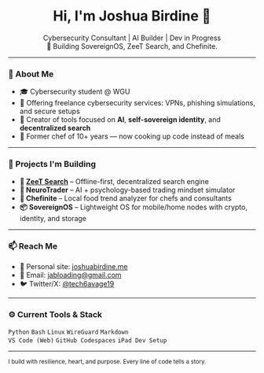 <h1 align="center">Hi, I'm Joshua Birdine 👋</h1>
<p align="center">
  Cybersecurity Consultant | AI Builder | Dev in Progress <br>
  🔐 Building SovereignOS, ZeeT Search, and Chefinite.
</p>

---

### 🧠 About Me

- 🎓 Cybersecurity student @ WGU  
- 💼 Offering freelance cybersecurity services: VPNs, phishing simulations, and secure setups  
- 🧩 Creator of tools focused on **AI**, **self-sovereign identity**, and **decentralized search**
- 🍳 Former chef of 10+ years — now cooking up code instead of meals

---

### 🚀 Projects I'm Building

- **🔎 [ZeeT Search](https://github.com/tech6avage19)** – Offline-first, decentralized search engine
- **🧠 NeuroTrader** – AI + psychology-based trading mindset simulator
- **🥘 Chefinite** – Local food trend analyzer for chefs and consultants
- **📦 SovereignOS** – Lightweight OS for mobile/home nodes with crypto, identity, and storage

---

### 📫 Reach Me

- 🧠 Personal site: [joshuabirdine.me](https://joshuabirdine.me)
- 📧 Email: jabloading@gmail.com
- 🐦 Twitter/X: [@tech6avage19](https://twitter.com/tech6avage19)

---

### ⚙️ Current Tools & Stack

`Python` `Bash` `Linux` `WireGuard` `Markdown`  
`VS Code (Web)` `GitHub Codespaces` `iPad Dev Setup`

---

<sub>I build with resilience, heart, and purpose. Every line of code tells a story.</sub>


